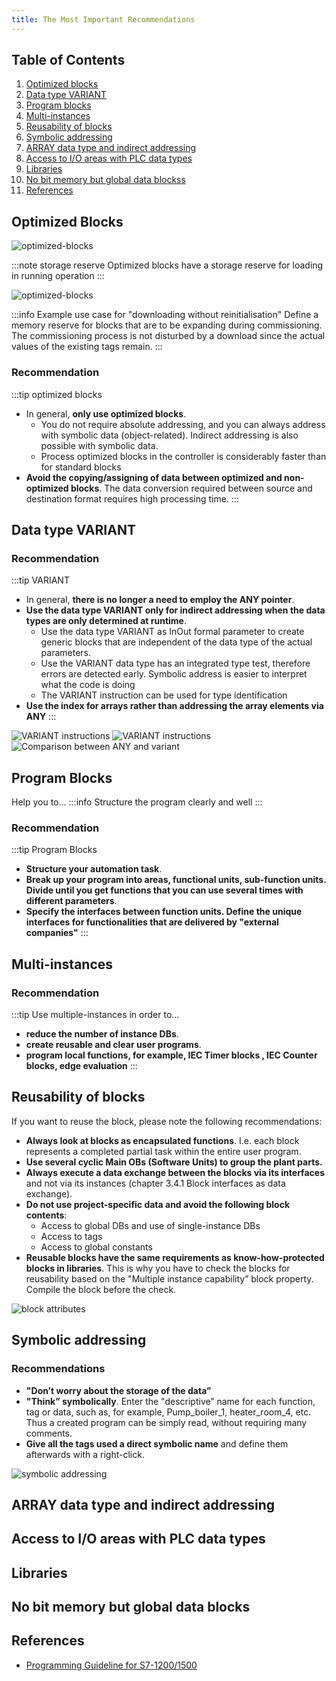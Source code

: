 ```yaml
---
title: The Most Important Recommendations
---
```


## Table of Contents
1. [Optimized blocks](#optimized-blocks)
2. [Data type VARIANT](#data-type-variant)
3. [Program blocks](#program-blocks)
4. [Multi-instances](#multi-instances)
5. [Reusability of blocks](#reusability-of-blocks)
6. [Symbolic addressing](#symbolic-addressing)
7. [ARRAY data type and indirect addressing](#array-data-type-and-indirect-addressing)
8. [Access to I/O areas with PLC data types](#access-to-io-areas-with-plc-data-types)
9. [Libraries](#libraries)
10. [No bit memory but global data blockss](#no-bit-memory-but-global-data-blocks)
11. [References](#references)

## Optimized Blocks

![optimized-blocks](/img/tia-portal-recommendations/optimized-blocks.png)

:::note storage reserve 
Optimized blocks have a storage reserve for loading in running operation 
:::

![optimized-blocks](/img/tia-portal-recommendations/downloading-without-reinitialisation.png)


:::info Example use case for "downloading without reinitialisation"
Define a memory reserve for blocks that are to be expanding during commissioning. The commissioning process is not disturbed by a download since the actual values of the existing tags remain.
:::

### Recommendation
:::tip optimized blocks
- In general, **only use optimized blocks**.
  - You do not require absolute addressing, and you can always address with symbolic data (object-related). Indirect addressing is also possible with symbolic data.
  - Process optimized blocks in the controller is considerably faster than for standard blocks
- **Avoid the copying/assigning of data between optimized and non-optimized blocks**. The data conversion required between source and destination format requires high processing time.
:::

## Data type VARIANT

### Recommendation


:::tip VARIANT
- In general, **there is no longer a need to employ the ANY pointer**.
- **Use the data type VARIANT only for indirect addressing when the data types are only determined at runtime**.
  - Use the data type VARIANT as InOut formal parameter to create generic blocks that are independent of the data type of the actual parameters.
  - Use the VARIANT data type has an integrated type test, therefore errors are detected early. Symbolic address is easier to interpret what the code is doing
  - The VARIANT instruction can be used for type identification
- **Use the index for arrays rather than addressing the array elements via ANY**
  :::

![VARIANT instructions](/img/tia-portal-recommendations/variant-instructions.png)
![VARIANT instructions](/img/tia-portal-recommendations/variant-instructions-cont.png)
![Comparison between ANY and variant](/img/tia-portal-recommendations/comparison-any-variant.png)

## Program Blocks
Help you to...
:::info Structure the program clearly and well
:::
### Recommendation
:::tip Program Blocks
- **Structure your automation task**.
- **Break up your program into areas, functional units, sub-function units. Divide until you get functions that you can use several times with different parameters**.
- **Specify the interfaces between function units. Define the unique interfaces for functionalities that are delivered by "external companies"**
  :::


## Multi-instances

### Recommendation
:::tip Use multiple-instances in order to...
- **reduce the number of instance DBs**.
- **create reusable and clear user programs**.
- **program local functions, for example, IEC Timer blocks , IEC Counter blocks, edge evaluation**
  :::
## Reusability of blocks

If you want to reuse the block, please note the following recommendations:
- **Always look at blocks as encapsulated functions**. I.e. each block represents a completed partial task within the entire user program.
- **Use several cyclic Main OBs (Software Units) to group the plant parts.**
- **Always execute a data exchange between the blocks via its interfaces** and not via its instances (chapter 3.4.1 Block interfaces as data exchange).
- **Do not use project-specific data and avoid the following block contents**:
  - Access to global DBs and use of single-instance DBs
  - Access to tags
  - Access to global constants
- **Reusable blocks have the same requirements as know-how-protected blocks in libraries**. This is why you have to check the blocks for reusability based on the "Multiple instance capability” block property. Compile the block before the check.

![block attributes](/img/tia-portal-recommendations/block-attributes.png)

## Symbolic addressing

### Recommendations

- **"Don’t worry about the storage of the data”**
- **"Think” symbolically**. Enter the "descriptive” name for each function, tag or data, such as, for example, Pump_boiler_1, heater_room_4, etc. Thus a created program can be simply read, without requiring many comments.
- **Give all the tags used a direct symbolic name** and define them afterwards with a right-click.

![symbolic addressing](/img/tia-portal-recommendations/symbolic-addressing.png)

## ARRAY data type and indirect addressing

## Access to I/O areas with PLC data types

## Libraries

## No bit memory but global data blocks

## References
- [Programming Guideline for S7-1200/1500](https://cache.industry.siemens.com/dl/files/040/90885040/att_970576/v1/81318674_Programming_guideline_DOC_v16_en.pdf)